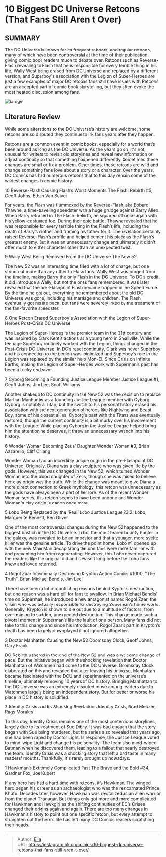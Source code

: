 # 10 Biggest DC Universe Retcons (That Fans Still Aren t Over)


## SUMMARY 


 The DC Universe is known for its frequent reboots, and regular retcons, many of which have been controversial at the time of their publication, giving comic book readers much to debate over. 
 Retcons such as Reverse-Flash revealing to Flash that he is responsible for every terrible thing in his life, Wally West being erased from DC Universe and replaced by a different version, and Superboy&#39;s association with the Legion of Super-Heroes are just a few examples of major DC retcons fans still have issues with 
 Retcons are an accepted part of comic book storytelling, but they often evoke the most heated discussion among fans. 

![iamge](https://static1.srcdn.com/wordpress/wp-content/uploads/2024/01/dc-unbelievable-retcons-featured-image.jpg)

## Literature Review

While some alterations to the DC Universe’s history are welcome, some retcons are so disputed they continue to irk fans years after they happen.




Retcons are a common event in comic books, especially for a world that’s been around as long as the DC Universe. As the years go on, it&#39;s not unusual for writers to revisit old storylines and reveal new information or adjust continuity so that something happened differently. Sometimes these changes are small or fix a problem. Other times, these retcons are wild and change something fans love about a story or a character. Over the years, DC Comics has had numerous retcons that to this day remain some of the wildest changes in comic history.









 








 10  Reverse-Flash Causing Flash’s Worst Moments 
The Flash: Rebirth #5, Geoff Johns, Ethan Van Sciver
        

For years, the Flash was flummoxed by the Reverse-Flash, aka Eobard Thawne, a time-traveling speedster with a huge grudge against Barry Allen. When Barry returned in The Flash: Rebirth, he squared off once again with his yellow-costumed foe. During their epic battle, Thawne revealed that he was responsible for every terrible thing in the Flash’s life, including the death of Barry’s mother and framing his father for it. The revelation certainly raised Reverse-Flash’s profile and helped cement his place as the Flash’s greatest enemy. But it was an unnecessary change and ultimately it didn’t offer much to either character other than an unexpected twist.





 9  Wally West Being Removed From the DC Universe 
The New 52


 







The New 52 was an interesting time filled with a lot of change, but one stood out more than any other to Flash fans. Wally West was purged from the timeline, making Barry the only Flash in the DC Universe. To DC’s credit, it did introduce a Wally, but not the ones fans remembered. It was later revealed that the pre-Flashpoint Flash became trapped in the Speed Force. By the time he got out, everything he remembered about the old DC Universe was gone, including his marriage and children. The Flash eventually got his life back, but fans were severely irked by the treatment of the fan-favorite speedster.





 8  One Retcon Erased Superboy&#39;s Association with the Legion of Super-Heroes 
Post-Crisis DC Universe
        

The Legion of Super-Heroes is the premier team in the 31st century and was inspired by Clark Kent’s actions as a young hero in Smallville. While the teenage Superboy routinely worked with the Legion, things changed in the Post-Crisis DC Universe. In DC’s reset continuity, Clark was never Superboy and his connection to the Legion was minimized and Superboy’s role in the Legion was replaced by the similar hero Mon-El. Since Crisis on Infinite Earths, making the Legion of Super-Heroes work with Superman’s past has been a tricky endeavor.





 7  Cyborg Becoming a Founding Justice League Member 
Justice League #1, Geoff Johns, Jim Lee, Scott Williams
        

Another shakeup to DC continuity in the New 52 was the decision to replace Martian Manhunter as a founding Justice League member with Cyborg. Cyborg is notably a Titan, but the switch to his personal history erased his association with the next generation of heroes like Nightwing and Beast Boy, some of his closest allies. Cyborg&#39;s past with the Titans was eventually restored, though the current continuity is a bit murky over his involvement with the League. While placing Cyborg in the Justice League helped bring him the attention he deserves, it threw an unnecessary wrench into his history.





 6  Wonder Woman Becoming Zeus’ Daughter 
Wonder Woman #3, Brian Azzarello, Cliff Chiang
        

Wonder Woman had an incredibly unique origin in the pre-Flashpoint DC Universe. Originally, Diana was a clay sculpture who was given life by the gods. However, this was changed in the New 52, which turned Wonder Woman into the blood daughter of Zeus, though she was raised to believe her clay origin was the truth. While the change was meant to give Diana a more direct connection to Greek mythology, this retcon was unnecessary as the gods have always been a part of her lore. As of the recent Wonder Woman series, this retcon seems to have been undone and Wonder Woman&#39;s clay origin is canon once more.





 5  Lobo Being Replaced by the ‘Real’ Lobo 
Justice League 23.2: Lobo, Marguerite Bennett, Ben Oliver
        

One of the most controversial changes during the New 52 happened to the biggest bastich in the DC Universe. Lobo, the most feared bounty hunter in the galaxy, was revealed to be an impostor and that a younger, more svelte killer was the genuine article. To drive the point home, Lobo #1 opened up with the new Main Man decapitating the one fans were more familiar with and preventing him from regenerating. However, this Lobo never captured the readers like the original did and it wasn’t long before the Lobo fans knew and loved returned.





 4  Rogol Zaar Intentionally Destroying Krypton 
Action Comics #1000, &#34;The Truth&#34;, Brian Michael Bendis, Jim Lee
        

There have been a lot of conflicting reasons behind Kypton’s destruction, but one reason was a hard pill for fans to swallow. In Brian Michael Bendis’ time on Superman, he introduced a new antagonist named Rogol Zaar, the villain who was actually responsible for destroying Superman’s home world. Generally, Krypton is shown to die out due to a multitude of factors, from over-mining to sudden, unexpected destruction. This change made such a pivotal moment in Superman’s life the fault of one person. Many fans did not take to this change and since his introduction, Rogol Zaar’s part in Krypton’s death has been largely downplayed if not ignored altogether.





 3  Doctor Manhattan Causing the New 52 
Doomsday Clock, Geoff Johns, Gary Frank


 







DC Rebirth ushered in the end of the New 52 and was a welcome change of pace. But the initiative began with the shocking revelation that Doctor Manhattan of Watchmen had come to the DC Universe. Doomsday Clock elaborated on this and revealed that after leaving his universe, Manhattan became fascinated with the DCU and experimented on the universe’s timeline, ultimately removing 10 years of DC history. Bringing Manhattan to the DC Universe was an extremely disputed move among readers due to Watchmen largely being an independent story. But for better or worse his place in DC history is solidified.





 2  Identity Crisis and Its Shocking Revelations 
Identity Crisis, Brad Meltzer, Rags Morales


 







To this day, Identity Crisis remains one of the most contentious storylines, largely due to its treatment of Sue Dibny. It was bad enough that the story began with Sue being murdered, but the series also revealed that years ago, she had been raped by Doctor Light. In response, the Justice League voted to mind-wipe Light and change his personality. The team also mind-wiped Batman when he discovered them, leading to a fallout that nearly destroyed the team. Identity Crisis was a shocking story that left a bad taste in many readers&#39; mouths. Thankfully, it&#39;s rarely brought up nowadays.





 1  Hawkman’s Extremely Complicated Past 
The Brave and the Bold #34, Gardner Fox, Joe Kubert
        

If any hero has had a hard time with retcons, it’s Hawkman. The winged hero began his career as an archaeologist who was the reincarnated Prince Khufu. Decades later, however, Hawkman was revitalized as an alien warrior from the planet Thanagar. But things only got more and more complicated for Hawkman and Hawkgirl as the shifting continuities of DC’s Crises changed their origins again and again. There are too many changes in Hawkman’s history to point out one specific retcon, but every attempt to straighten out the hero’s life has left many DC Comics readers scratching their heads. 

---

> Author: [Ella](https://instagram.hk.cn/)  
> URL: https://instagram.hk.cn/comics/10-biggest-dc-universe-retcons-that-fans-still-aren-t-over/  

